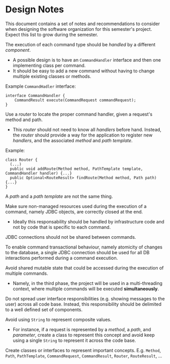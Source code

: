 # Design Notes

This document contains a set of notes and recommendations to consider when designing the software organization for this semester's project.
Expect this list to grow during the semester.

The execution of each command type should be _handled_ by a different _component_.
* A possible design is to have an `CommandHandler` interface and then one implementing class per command.
* It should be easy to add a new command without having to change multiple existing classes or methods.

Example `CommandHadler` interface:
```
interface CommandHandler {
    CommandResult execute(CommandRequest commandRequest);
}
```
    
Use a _router_ to locate the proper command handler, given a request's method and path.
* This _router_ should not need to know all _handlers_ before hand. Instead, the _router_ should provide a way for the application to register new _handlers_, and the associated _method_ and _path template_.

Example:
```
class Router {
  (...)
  public void addRoute(Method method, PathTemplate template, CommandHandler handler) {...}
  public Optional<RouteResult> findRoute(Method method, Path path) {...}
}
```

A _path_ and a _path template_ are not the same thing.

Make sure non-managed resources used during the execution of a command, namely JDBC objects, are correctly closed at the end.
 * Ideally this responsability should be handled by infrastructure code and not by code that is specific to each command.

JDBC connections should not be shared between commands.

To enable command transactional behaviour, namely atomicity of changes to the database, a single JDBC connection should be used for all DB interactions performed during a command execution.

Avoid shared mutable state that could be accessed during the execution of multiple commands.
* Namely, in the third phase, the project will be used in a multi-threading context, where multiple commands will be executed **simultaneously**.

Do not spread user interface responsibilities (e.g. showing messages to the user) across all code base. Instead, this responsibility should be delimited to a well defined set of components.

Avoid using `String` to represent composite values.
* For instance, if a request is represented by a _method_, a _path_, and _parameter_, create a class to represent this concept and avoid keep using a single `String` to represent it across the code base.

Create classes or interfaces to represent important concepts. E.g. `Method`, `Path`, `PathTemplate`, `CommandRequest`, `CommandResult`, `Router`, `RouteResult`, ...
